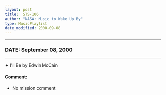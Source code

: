 ```yaml
---
layout: post
title:  STS-106
author: "NASA: Music to Wake Up By"
type: MusicPlaylist
date_modified: 2000-09-08
---
```


----
### DATE: September 08, 2000
----
✦ I'll Be by Edwin McCain

#### Comment:
* No mission comment
